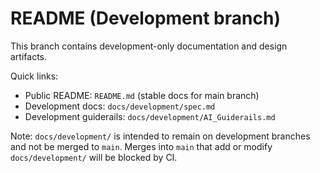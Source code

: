 # README (Development branch)

This branch contains development-only documentation and design artifacts.

Quick links:

- Public README: `README.md` (stable docs for main branch)
- Development docs: `docs/development/spec.md`
- Development guiderails: `docs/development/AI_Guiderails.md`

Note: `docs/development/` is intended to remain on development branches and not be merged to `main`. Merges into `main` that add or modify `docs/development/` will be blocked by CI.
